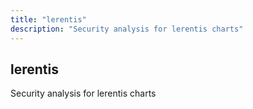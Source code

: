 ```yaml
---
title: "lerentis"
description: "Security analysis for lerentis charts"
---
```


## lerentis

Security analysis for lerentis charts
